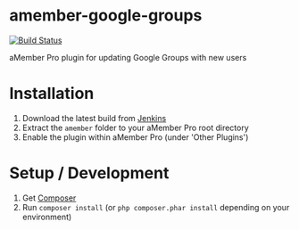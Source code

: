 # amember-google-groups

[![Build Status](https://ci.t2l.io/job/ENTS%20-%20aMember%20Pro/job/amember-google-groups/badge/icon)](https://ci.t2l.io/job/ENTS%20-%20aMember%20Pro/job/amember-google-groups/)

aMember Pro plugin for updating Google Groups with new users

# Installation

1. Download the latest build from [Jenkins](https://ci.t2l.io/job/ENTS%20-%20aMember%20Pro/job/amember-google-groups/)
2. Extract the `amember` folder to your aMember Pro root directory
3. Enable the plugin within aMember Pro (under 'Other Plugins')

# Setup / Development

1. Get [Composer](https://getcomposer.org/download/)
2. Run `composer install` (or `php composer.phar install` depending on your environment)